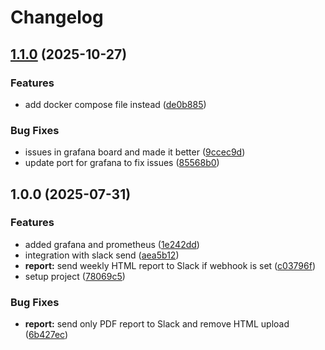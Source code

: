 # Changelog

## [1.1.0](https://github.com/satusdev/cloudmesh/compare/v1.0.0...v1.1.0) (2025-10-27)


### Features

* add docker compose file instead ([de0b885](https://github.com/satusdev/cloudmesh/commit/de0b885b2e1312bd4ecac4b472e6f24fb8b1df77))


### Bug Fixes

* issues in grafana board and made it better ([9ccec9d](https://github.com/satusdev/cloudmesh/commit/9ccec9da5bc45826fbb3652496ef7556d6718935))
* update port for grafana to fix issues ([85568b0](https://github.com/satusdev/cloudmesh/commit/85568b0bfa3da2b8e3765807ba644293832c2793))

## 1.0.0 (2025-07-31)


### Features

* added grafana and prometheus ([1e242dd](https://github.com/satusdev/cloudmesh/commit/1e242dd9576d0cb13402a6841a865e357374f93b))
* integration with slack send ([aea5b12](https://github.com/satusdev/cloudmesh/commit/aea5b12b5da913bb9a323d69019c2577b9cc3a0c))
* **report:** send weekly HTML report to Slack if webhook is set ([c03796f](https://github.com/satusdev/cloudmesh/commit/c03796f768ac71a0bc9b5f016f8902298827e98e))
* setup project ([78069c5](https://github.com/satusdev/cloudmesh/commit/78069c5594553443a735c4f0ef36166a444c1c16))


### Bug Fixes

* **report:** send only PDF report to Slack and remove HTML upload ([6b427ec](https://github.com/satusdev/cloudmesh/commit/6b427ec452edcbffd0799693cb474d8340acf8b7))
